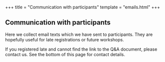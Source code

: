 +++
title = "Communication with participants"
template = "emails.html"
+++

## Communication with participants

Here we collect email texts which we have sent to participants.  They are
hopefully useful for late registrations or future workshops.

<div class="uk-alert-danger" uk-alert>
  <a class="uk-alert-close" uk-close></a>
  <p>
    If you registered late and cannot find the link to the Q&A document,
    please contact us. See the bottom of this page for contact details.
  </p>
</div>
